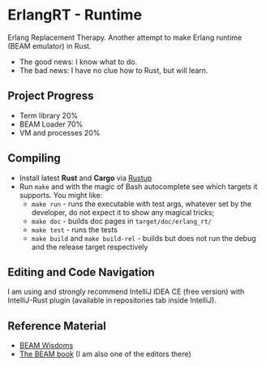 # ErlangRT - Runtime

Erlang Replacement Therapy.
Another attempt to make Erlang runtime (BEAM emulator) in Rust.

* The good news: I know what to do.
* The bad news: I have no clue how to Rust, but will learn.

## Project Progress

* Term library 20% 
* BEAM Loader 70% 
* VM and processes 20%

## Compiling

* Install latest **Rust** and **Cargo** via [Rustup](http://doc.crates.io/)
* Run `make` and with the magic of Bash autocomplete see which targets it
  supports. You might like:
    * `make run` - runs the executable with test args, whatever set by the developer,
      do not expect it to show any magical tricks;
    * `make doc` - builds doc pages in `target/doc/erlang_rt/`
    * `make test` - runs the tests
    * `make build` and `make build-rel` - builds but does not run the debug and
      the release target respectively

## Editing and Code Navigation

I am using and strongly recommend IntelliJ IDEA CE (free version) with
IntelliJ-Rust plugin (available in repositories tab inside IntelliJ). 

## Reference Material

* [BEAM Wisdoms](http://beam-wisdoms.clau.se/)
* [The BEAM book](https://github.com/happi/theBeamBook)
  (I am also one of the editors there)
  